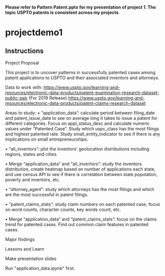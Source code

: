 **Please refer to Pattern Patent.pptx for my presentation of project 1. The topic USPTO patents is consistent across my projects**.

# projectdemo1

## Instructions

Project Proposal

This project is to uncover patterns in successfully patented cases among patent applications to USPTO and their associated inventors and attorneys. 

Data to work with: 
https://www.uspto.gov/learning-and-resources/electronic-data-products/patent-examination-research-dataset-public-pair (For 2019 Release)
https://www.uspto.gov/learning-and-resources/electronic-data-products/patent-claims-research-dataset

Areas to study: 
•	“application_data”: calculate period between filing_date and patent_issue_date to see on average long it takes to issue a patent for different categories. 
        Focus on appl_status_desc and calculate numeric values under “Patented Case”. Study which uspc_class has the most filings and highest patented rate. 
        Study small_entity_indicator to see if there is any implications on small entrepreneurships. 
        
•	“all_inventors”: plot the inventors' geolocation distributions including regions, states and cities.

•	Merge “application_data” and “all_inventors”: study the inventors distribution, create heatmap based on number of applications each state, 
        and use census API to see if there is correlation between state population, poverty and inventors, etc. 
        
•	“attorney_agent”: study which attorneys has the most filings and which are the most successful in patent filings. 

•	"patent_claims_stats”: study claim numbers on each patented case, focus on word counts, character counts, key words count, etc. 

•	Merge “application_data” and “patent_claims_stats”: focus on the claims trend for patented cases. Find out common claim features in patented cases. 

Major findings

Lessons and Learn

Make presentation slides

Run "application_data.ipynb" first.

